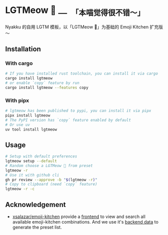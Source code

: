 # LGTMeow 🐾 <sub><samp>—— 「本喵觉得很不错～」</samp></sub>

Nyakku 的自用 LGTM 模板，以「LGTMeow 🐾」为基础的 Emoji Kitchen 扩充版～

## Installation

### With cargo

```bash
# If you have installed rust toolchain, you can install it via cargo
cargo install lgtmeow
# or enable `copy` feature by run
cargo install lgtmeow --features copy
```

### With pipx

```bash
# lgtmeow has been published to pypi, you can install it via pipx
pipx install lgtmeow
# The PyPI version has `copy` feature enabled by default
# Or use uv
uv tool install lgtmeow
```

## Usage

```bash
# Setup with default preferences
lgtmeow setup --default
# Random choose a LGTMeow 🐾 from preset
lgtmeow -r
# Use it with github cli
gh pr review --approve -b "$(lgtmeow -r)"
# Copy to clipboard (need `copy` feature)
lgtmeow -r -c
```

## Acknowledgement

-  [xsalazar/emoji-kitchen](https://github.com/xsalazar/emoji-kitchen) provide a [frontend](https://emojikitchen.dev/) to view and search all available emoji-kitchen combinations. And we use it's [backend data](https://github.com/xsalazar/emoji-kitchen-backend/blob/main/app/metadata.json) to generate the preset list.
